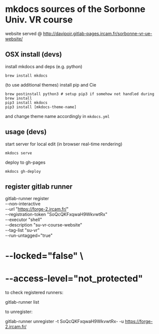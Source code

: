 # mkdocs sources of the Sorbonne Univ. VR course

website served @ http://davipoir.gitlab-pages.ircam.fr/sorbonne-vr-ue-website/

## OSX install (devs)

install mkdocs and deps (e.g. python)

	brew install mkdocs

(to use additional themes) install pip and Cie

	brew postinstall python3 # setup pip3 if somehow not handled during brew install
	pip3 install mkdocs
	pip3 install [mkdocs-theme-name]

and change theme name accordingly in ``mkdocs.yml``


## usage (devs)

start server for local edit (in browser real-time rendering)

	mkdocs serve

deploy to gh-pages

	mkdocs gh-deploy

## register gitlab runner

gitlab-runner register \
  --non-interactive \
  --url "https://forge-2.ircam.fr/" \
  --registration-token "SoQcQKFxqwaH9WkvwtRx" \
  --executor "shell" \
  --description "su-vr-course-website" \
  --tag-list "su-vr" \
  --run-untagged="true"
  # --locked="false" \
  # --access-level="not_protected"

to check registered runners:

gitlab-runner list

to unregister: 

gitlab-runner unregister -t SoQcQKFxqwaH9WkvwtRx- -u https://forge-2.ircam.fr/
